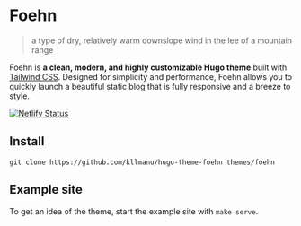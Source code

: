 # Foehn

> a type of dry, relatively warm downslope wind in the lee of a mountain range

Foehn is **a clean, modern, and highly customizable Hugo theme** built with [Tailwind CSS](https://tailwindcss.com/). Designed for simplicity and performance, Foehn allows you to quickly launch a beautiful static blog that is fully responsive and a breeze to style.

[![Netlify Status](https://api.netlify.com/api/v1/badges/188872fb-1c8b-4c6e-a27b-cc9b52d9e704/deploy-status)](https://app.netlify.com/projects/foehn/deploys)

## Install

```
git clone https://github.com/kllmanu/hugo-theme-foehn themes/foehn
```

## Example site

To get an idea of the theme, start the example site with `make serve`.
